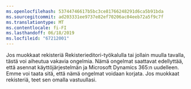 ```yaml
---
ms.openlocfilehash: 53744746617b5bc3ce81766248291d6ca5b91bda
ms.sourcegitcommit: ad203331ee9737e82ef70206ac04eeb72a5f9c7f
ms.translationtype: MT
ms.contentlocale: fi-FI
ms.lasthandoff: 06/18/2019
ms.locfileid: "67212001"
---
```

Jos muokkaat rekisteriä Rekisterieditori-työkalulla tai jollain muulla tavalla, tästä voi aiheutua vakavia ongelmia. Nämä ongelmat saattavat edellyttää, että asennat käyttöjärjestelmän ja Microsoft Dynamics 365:n uudelleen. Emme voi taata sitä, että nämä ongelmat voidaan korjata. Jos muokkaat rekisteriä, teet sen omalla vastuullasi.